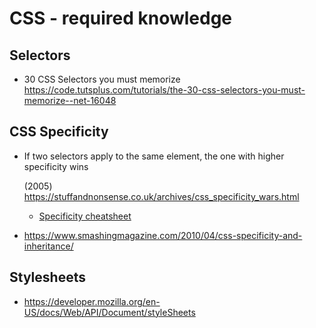 # CSS - required knowledge

## Selectors

* 30 CSS Selectors you must memorize  
https://code.tutsplus.com/tutorials/the-30-css-selectors-you-must-memorize--net-16048

## CSS Specificity

* If two selectors apply to the same element, the one with higher specificity wins  
  
  (2005) https://stuffandnonsense.co.uk/archives/css_specificity_wars.html  
  
  * [Specificity cheatsheet](https://stuffandnonsense.co.uk/archives/images/specificitywars-05v2.jpg)
  
* https://www.smashingmagazine.com/2010/04/css-specificity-and-inheritance/
  
## Stylesheets

* https://developer.mozilla.org/en-US/docs/Web/API/Document/styleSheets

